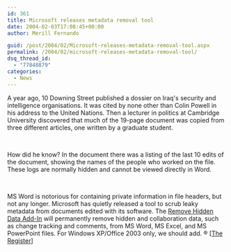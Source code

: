 ```yaml
---
id: 361
title: Microsoft releases metadata removal tool
date: 2004-02-03T17:08:45+00:00
author: Merill Fernando

guid: /post/2004/02/Microsoft-releases-metadata-removal-tool.aspx
permalink: /2004/02/microsoft-releases-metadata-removal-tool/
dsq_thread_id:
  - "77848879"
categories:
  - News
---
```

<body xmlns="http://www.w3.org/1999/xhtml">
    <div class="Section1">
        <p class="MsoNormal">
            A year ago, 10 Downing Street published a dossier on Iraq's security and intelligence
            organisations. It was cited by none other than Colin Powell in his address to the
            United Nations. Then a lecturer in politics at Cambridge University discovered that
            much of the 19-page document was copied from three different articles, one written
            by a graduate student.
        </p>
        <p class="MsoNormal">
            &#160;
        </p>
        <p class="MsoNormal">
            How did he know? In the document there was a listing of the last 10 edits of the document,
            showing the names of the people who worked on the file. These logs are normally hidden
            and cannot be viewed directly in Word.
        </p>
        <p class="MsoNormal">
            &#160;
        </p>
        <p class="MsoNormal">
            MS Word is notorious for containing private information in file headers, but not any
            longer. Microsoft has quietly released a tool to scrub leaky metadata from documents
            edited with its software. The <a href="http://www.microsoft.com/downloads/details.aspx?FamilyID=144e54ed-d43e-42ca-bc7b-5446d34e5360&amp;displaylang=en">Remove
            Hidden Data Add-In</a> will permanently remove hidden and collaboration data, such
            as change tracking and comments, from MS Word, MS Excel, and MS PowerPoint files.
            For Windows XP/Office 2003 only, we should add. &reg; [<a href="http://www.theregister.co.uk/content/4/35277.html">The
            Register</a>]
        </p>
    </div>
</body>